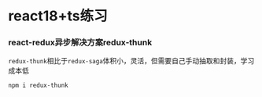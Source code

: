 # react18+ts练习

### react-redux异步解决方案redux-thunk

`redux-thunk`相比于`redux-saga`体积小，灵活，但需要自己手动抽取和封装，学习成本低

```bash
npm i redux-thunk
```